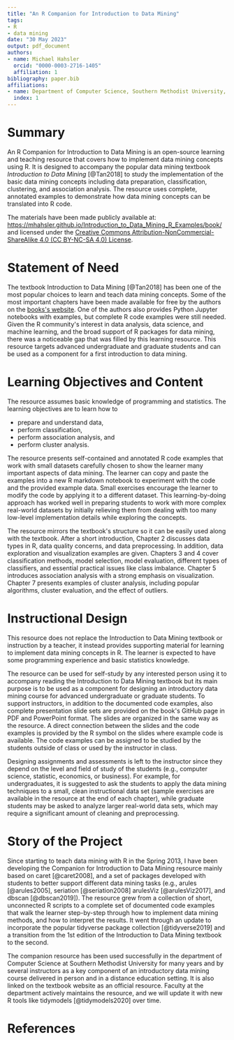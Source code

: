 ```yaml
---
title: "An R Companion for Introduction to Data Mining"
tags:
- R
- data mining
date: "30 May 2023"
output: pdf_document
authors:
- name: Michael Hahsler
  orcid: "0000-0003-2716-1405"
  affiliation: 1
bibliography: paper.bib
affiliations:
- name: Department of Computer Science, Southern Methodist University, USA
  index: 1
---
```


# Summary

An R Companion for Introduction to Data Mining is an open-source learning and 
teaching resource that covers how to implement data mining concepts using R.
It is designed to accompany the popular
data mining textbook _Introduction to Data Mining_ [@Tan2018]
to study the implementation of the basic data mining concepts 
including data preparation, classification,
clustering, and association analysis. 
The resource uses complete, annotated examples 
to demonstrate how data mining concepts can be translated into R code.


The materials have been made publicly available at: <https://mhahsler.github.io/Introduction_to_Data_Mining_R_Examples/book/> and licensed under the [Creative Commons Attribution-NonCommercial-ShareAlike 4.0 (CC BY-NC-SA 4.0) License](https://creativecommons.org/licenses/by-nc-sa/4.0/).

# Statement of Need

The textbook Introduction to Data Mining [@Tan2018] has been one of the most popular choices
to learn and teach data mining concepts.
Some of the most important chapters have been made available for free by the authors on
the [books's website](https://www-users.cse.umn.edu/~kumar001/dmbook/index.php).
One of the authors also provides Python Jupyter notebooks with examples, but
complete R code examples were still needed. Given the R community's interest in 
data analysis, data science, and machine learning, and the broad support of R packages for data mining, there was a noticeable gap that was filled by this learning resource.
This resource targets advanced undergraduate and graduate students and can be used as a 
component for a first
introduction to data mining. 

# Learning Objectives and Content

The resource assumes basic knowledge of programming and statistics.
The learning objectives are to
learn how to

* prepare and understand data,
* perform classification,
* perform association analysis, and
* perform cluster analysis.

The resource presents self-contained and annotated R code examples that work with small datasets
carefully chosen to show the learner many important aspects of data mining. 
The learner can copy and paste the examples into a new R markdown notebook to experiment with 
the code and the provided example data. Small exercises encourage the learner to
modify the code by applying it to a different dataset.
This learning-by-doing approach has worked well in preparing students to work
with more complex real-world datasets by initially relieving them from dealing with 
too many low-level implementation details while exploring the concepts. 

The resource mirrors the textbook's structure so it can be easily used along 
with the textbook. After a short introduction, 
Chapter 2 discusses data types in R, data quality concerns, and data preprocessing.
In addition, data exploration and visualization examples are given. Chapters 3 and 4
cover classification methods, model selection, model evaluation, different 
types of classifiers, and essential practical issues like class imbalance. Chapter 5 introduces
association analysis with a strong emphasis on visualization. Chapter 7 presents 
examples of cluster analysis, including popular algorithms, cluster evaluation, and
the effect of outliers.

# Instructional Design

This resource does not replace the Introduction to Data Mining textbook or instruction 
by a teacher, it instead provides supporting material for 
learning to implement data mining concepts in R.
The learner is expected to have some programming experience and basic 
statistics knowledge. 

The resource can be used for self-study by any interested person
using it to accompany reading the 
Introduction to Data Mining textbook
but its main purpose is to be used as a component
for designing an introductory data mining course for advanced undergraduate or 
graduate students. To support instructors, 
in addition to the documented code examples, also
complete presentation slide sets are provided on the book's GitHub page
in PDF and PowerPoint format.
The slides are organized in the same way as the resource. A direct connection
between the slides and the code examples is provided by the R symbol on the slides 
where example code is available. 
The code examples can be assigned to be studied by the students outside of class
or used by the instructor in class.

Designing assignments and assessments is left to the instructor since they 
depend on the level and field of study of the students (e.g., computer science, 
statistic, economics, or business).
For example, for undergraduates, it is suggested to ask the students
to apply the data mining techniques to a small, clean instructional data set 
(sample exercises are available in the resource at the end of each chapter), 
while graduate students may be asked to analyze larger real-world data sets, which may require a
significant amount of cleaning and preprocessing. 

# Story of the Project

Since starting to teach data mining with R in the Spring 2013, I have been developing 
the Companion for Introduction to Data Mining
resource mainly based on caret [@caret2008], and a set of packages
developed with students to better support different data mining tasks (e.g., 
arules [@arules2005], seriation [@seriation2008]
arulesViz [@arulesViz2017], and dbscan [@dbscan2019]).
The resource grew from a collection of short, unconnected R scripts to a complete set
of documented code examples that walk the learner step-by-step through 
how to implement data mining methods, and how to interpret the results.
It went through an update to incorporate the popular tidyverse package collection [@tidyverse2019]
and a transition from the 1st edition of the  Introduction to Data Mining textbook to the second.

The companion resource has been used successfully in the department of Computer Science at 
Southern Methodist University for many years and by several instructors 
as a key component of an introductory data mining course delivered in person and 
in a distance education setting.
It is also linked on the textbook website as an official resource. 
Faculty at the department actively maintains the resource, 
and we will update it with new R tools like 
tidymodels [@tidymodels2020] over time.

# References
